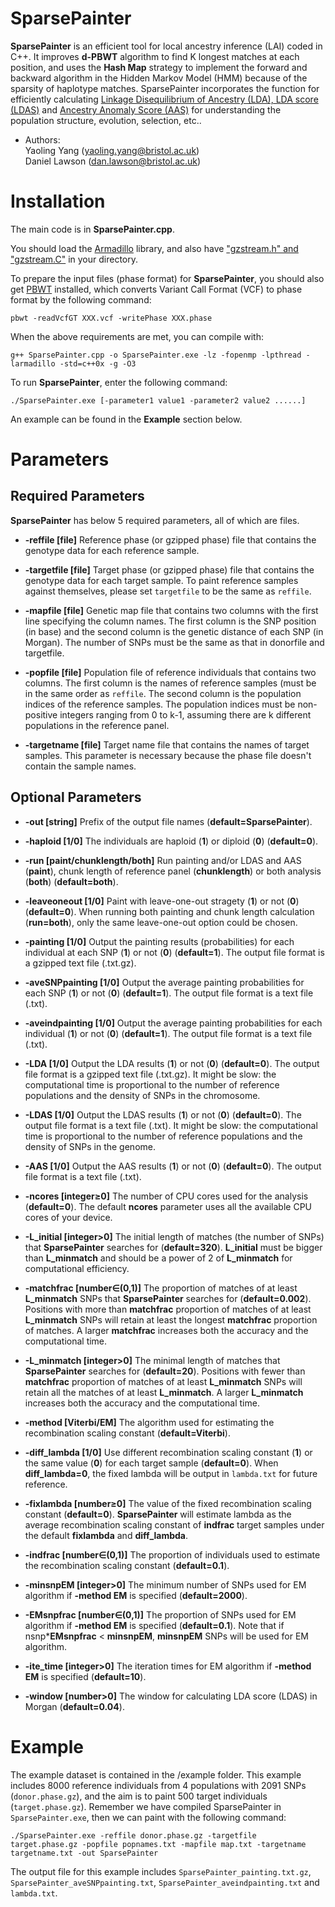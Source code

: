 # SparsePainter
**SparsePainter** is an efficient tool for local ancestry inference (LAI) coded in C++. It improves **d-PBWT** algorithm to find K longest matches at each position, and uses the **Hash Map** strategy to implement the forward and backward algorithm in the Hidden Markov Model (HMM) because of the sparsity of haplotype matches. SparsePainter incorporates the function for efficiently calculating [Linkage Disequilibrium of Ancestry (LDA), LDA score (LDAS)](https://github.com/YaolingYang/LDAandLDAscore) and [Ancestry Anomaly Score (AAS)](https://github.com/danjlawson/ms_paper) for understanding the population structure, evolution, selection, etc..  

-   Authors:  
    Yaoling Yang (<yaoling.yang@bristol.ac.uk>)  
    Daniel Lawson (<dan.lawson@bristol.ac.uk>)

# Installation

The main code is in **SparsePainter.cpp**.

You should load the [Armadillo](https://arma.sourceforge.net/download.html) library, and also have ["gzstream.h" and "gzstream.C"](https://www.cs.unc.edu/Research/compgeom/gzstream/) in your directory. 

To prepare the input files (phase format) for **SparsePainter**, you should also get [PBWT](https://github.com/richarddurbin/pbwt) installed, which converts Variant Call Format (VCF) to phase format by the following command:

``
pbwt -readVcfGT XXX.vcf -writePhase XXX.phase
``

When the above requirements are met, you can compile with:

``
g++ SparsePainter.cpp -o SparsePainter.exe -lz -fopenmp -lpthread -larmadillo -std=c++0x -g -O3
``

To run **SparsePainter**, enter the following command:

``
./SparsePainter.exe [-parameter1 value1 -parameter2 value2 ......]
``

An example can be found in the **Example** section below.

# Parameters

## Required Parameters

**SparsePainter** has below 5 required parameters, all of which are files.

* **-reffile [file]** Reference phase (or gzipped phase) file that contains the genotype data for each reference sample.

* **-targetfile [file]** Target phase (or gzipped phase) file that contains the genotype data for each target sample. To paint reference samples against themselves, please set ``targetfile`` to be the same as ``reffile``.

* **-mapfile [file]** Genetic map file that contains two columns with the first line specifying the column names. The first column is the SNP position (in base) and the second column is the genetic distance of each SNP (in Morgan). The number of SNPs must be the same as that in donorfile and targetfile.

* **-popfile [file]** Population file of reference individuals that contains two columns. The first column is the names of reference samples (must be in the same order as ``reffile``. The second column is the population indices of the reference samples. The population indices must be non-positive integers ranging from 0 to k-1, assuming there are k different populations in the reference panel.

* **-targetname [file]** Target name file that contains the names of target samples. This parameter is necessary because the phase file doesn't contain the sample names.

## Optional Parameters

* **-out [string]** Prefix of the output file names (**default=SparsePainter**).

* **-haploid [1/0]** The individuals are haploid (**1**) or diploid (**0**) (**default=0**).

* **-run [paint/chunklength/both]** Run painting and/or LDAS and AAS (**paint**), chunk length of reference panel (**chunklength**) or both analysis (**both**) (**default=both**).

* **-leaveoneout [1/0]** Paint with leave-one-out stragety (**1**) or not (**0**) (**default=0**). When running both painting and chunk length calculation (**run=both**), only the same leave-one-out option could be chosen.

* **-painting [1/0]** Output the painting results (probabilities) for each individual at each SNP (**1**) or not (**0**) (**default=1**). The output file format is a gzipped text file (.txt.gz).

* **-aveSNPpainting [1/0]** Output the average painting probabilities for each SNP (**1**) or not (**0**) (**default=1**). The output file format is a text file (.txt).

* **-aveindpainting [1/0]** Output the average painting probabilities for each individual (**1**) or not (**0**) (**default=1**). The output file format is a text file (.txt).

* **-LDA [1/0]** Output the LDA results (**1**) or not (**0**) (**default=0**). The output file format is a gzipped text file (.txt.gz). It might be slow: the computational time is proportional to the number of reference populations and the density of SNPs in the chromosome.

* **-LDAS [1/0]** Output the LDAS results (**1**) or not (**0**) (**default=0**). The output file format is a text file (.txt). It might be slow: the computational time is proportional to the number of reference populations and the density of SNPs in the genome.

* **-AAS [1/0]** Output the AAS results (**1**) or not (**0**) (**default=0**). The output file format is a text file (.txt).

* **-ncores [integer&ge;0]** The number of CPU cores used for the analysis (**default=0**). The default **ncores** parameter uses all the available CPU cores of your device.

* **-L_initial [integer>0]** The initial length of matches (the number of SNPs) that **SparsePainter** searches for (**default=320**). **L_initial** must be bigger than **L_minmatch** and should be a power of 2 of **L_minmatch** for computational efficiency.

* **-matchfrac [number&isin;(0,1)]** The proportion of matches of at least **L_minmatch** SNPs that **SparsePainter** searches for (**default=0.002**). Positions with more than **matchfrac** proportion of matches of at least **L_minmatch** SNPs will retain at least the longest **matchfrac** proportion of matches. A larger **matchfrac** increases both the accuracy and the computational time.

* **-L_minmatch [integer>0]** The minimal length of matches that **SparsePainter** searches for (**default=20**). Positions with fewer than **matchfrac** proportion of matches of at least **L_minmatch** SNPs will retain all the matches of at least **L_minmatch**. A larger **L_minmatch** increases both the accuracy and the computational time.

* **-method [Viterbi/EM]** The algorithm used for estimating the recombination scaling constant (**default=Viterbi**).

* **-diff_lambda [1/0]** Use different recombination scaling constant (**1**) or the same value (**0**) for each target sample (**default=0**). When **diff_lambda=0**, the fixed lambda will be output in ``lambda.txt`` for future reference.

* **-fixlambda [number&ge;0]** The value of the fixed recombination scaling constant (**default=0**). **SparsePainter** will estimate lambda as the average recombination scaling constant of **indfrac** target samples under the default **fixlambda** and **diff_lambda**.

* **-indfrac [number&isin;(0,1)]** The proportion of individuals used to estimate the recombination scaling constant (**default=0.1**).

* **-minsnpEM [integer>0]** The minimum number of SNPs used for EM algorithm if **-method EM** is specified (**default=2000**).

* **-EMsnpfrac [number&isin;(0,1)]** The proportion of SNPs used for EM algorithm if **-method EM** is specified (**default=0.1**). Note that if nsnp***EMsnpfrac** < **minsnpEM**, **minsnpEM** SNPs will be used for EM algorithm.

* **-ite_time [integer>0]** The iteration times for EM algorithm if **-method EM** is specified (**default=10**).

* **-window [number>0]** The window for calculating LDA score (LDAS) in Morgan (**default=0.04**).

# Example
The example dataset is contained in the /example folder. This example includes 8000 reference individuals from 4 populations with 2091 SNPs (``donor.phase.gz``), and the aim is to paint 500 target individuals (``target.phase.gz``). Remember we have compiled SparsePainter in ``SparsePainter.exe``, then we can paint with the following command:

``
./SparsePainter.exe -reffile donor.phase.gz -targetfile target.phase.gz -popfile popnames.txt -mapfile map.txt -targetname targetname.txt -out SparsePainter
``

The output file for this example includes ``SparsePainter_painting.txt.gz``, ``SparsePainter_aveSNPpainting.txt``, ``SparsePainter_aveindpainting.txt`` and ``lambda.txt``.
